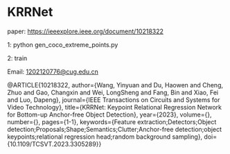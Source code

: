 # KRRNet
paper: https://ieeexplore.ieee.org/document/10218322

1: python gen_coco_extreme_points.py

2: train

Email: 1202120776@cug.edu.cn

@ARTICLE{10218322,
  author={Wang, Yinyuan and Du, Haowen and Cheng, Zhuo and Gao, Changxin and Wei, LongSheng and Fang, Bin and Xiao, Fei and Luo, Dapeng},
  journal={IEEE Transactions on Circuits and Systems for Video Technology}, 
  title={KRRNet: Keypoint Relational Regression Network for Bottom-up Anchor-free Object Detection}, 
  year={2023},
  volume={},
  number={},
  pages={1-1},
  keywords={Feature extraction;Detectors;Object detection;Proposals;Shape;Semantics;Clutter;Anchor-free detection;object keypoints;relational regression head;random background sampling},
  doi={10.1109/TCSVT.2023.3305289}}
